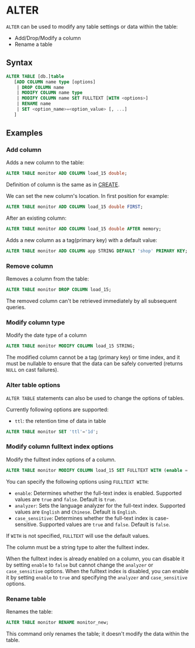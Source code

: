 # ALTER

`ALTER` can be used to modify any table settings or data within the table:

* Add/Drop/Modify a column
* Rename a table

## Syntax

```sql
ALTER TABLE [db.]table
   [ADD COLUMN name type [options]
    | DROP COLUMN name
    | MODIFY COLUMN name type
    | MODIFY COLUMN name SET FULLTEXT [WITH <options>]
    | RENAME name
    | SET <option_name>=<option_value> [, ...]
   ]
```

## Examples

### Add column

Adds a new column to the table:

```sql
ALTER TABLE monitor ADD COLUMN load_15 double;
```

Definition of column is the same as in [CREATE](./create.md).

We can set the new column's location. In first position for example:

```sql
ALTER TABLE monitor ADD COLUMN load_15 double FIRST;
```

After an existing column:

```sql
ALTER TABLE monitor ADD COLUMN load_15 double AFTER memory;
```

Adds a new column as a tag(primary key) with a default value:
```sql
ALTER TABLE monitor ADD COLUMN app STRING DEFAULT 'shop' PRIMARY KEY;
```

### Remove column

Removes a column from the table:

```sql
ALTER TABLE monitor DROP COLUMN load_15;
```

The removed column can't be retrieved immediately by all subsequent queries.

### Modify column type

Modify the date type of a column

```sql
ALTER TABLE monitor MODIFY COLUMN load_15 STRING;
```

The modified column cannot be a tag (primary key) or time index, and it must be nullable to ensure that the data can be safely converted (returns `NULL` on cast failures).

### Alter table options

`ALTER TABLE` statements can also be used to change the options of tables. 

Currently following options are supported:
- `ttl`: the retention time of data in table

```sql
ALTER TABLE monitor SET 'ttl'='1d';
```

### Modify column fulltext index options

Modify the fulltext index options of a column.

```sql
ALTER TABLE monitor MODIFY COLUMN load_15 SET FULLTEXT WITH (enable = 'true', analyzer = 'Chinese', case_sensitive = 'false');
```

You can specify the following options using `FULLTEXT WITH`:

- `enable`: Determines whether the full-text index is enabled. Supported values are `true` and `false`. Default is `true`.
- `analyzer`: Sets the language analyzer for the full-text index. Supported values are `English` and `Chinese`. Default is `English`.
- `case_sensitive`: Determines whether the full-text index is case-sensitive. Supported values are `true` and `false`. Default is `false`.

If `WITH` is not specified, `FULLTEXT` will use the default values.

The column must be a string type to alter the fulltext index.

When the fulltext index is already enabled on a column, you can disable it by setting `enable` to `false` but cannot change the `analyzer` or `case_sensitive` options. When the fulltext index is disabled, you can enable it by setting `enable` to `true` and specifying the `analyzer` and `case_sensitive` options.

### Rename table

Renames the table:

```sql
ALTER TABLE monitor RENAME monitor_new;
```

This command only renames the table; it doesn't modify the data within the table.
